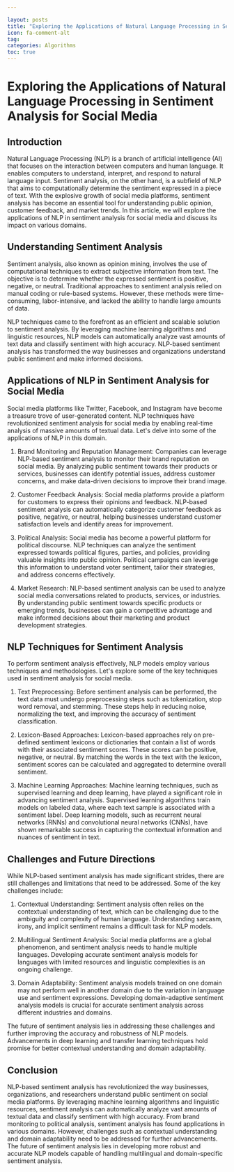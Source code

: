 ```yaml
---

layout: posts
title: "Exploring the Applications of Natural Language Processing in Sentiment Analysis for Social Media"
icon: fa-comment-alt
tag:      
categories: Algorithms
toc: true
---
```




# Exploring the Applications of Natural Language Processing in Sentiment Analysis for Social Media

## Introduction

Natural Language Processing (NLP) is a branch of artificial intelligence (AI) that focuses on the interaction between computers and human language. It enables computers to understand, interpret, and respond to natural language input. Sentiment analysis, on the other hand, is a subfield of NLP that aims to computationally determine the sentiment expressed in a piece of text. With the explosive growth of social media platforms, sentiment analysis has become an essential tool for understanding public opinion, customer feedback, and market trends. In this article, we will explore the applications of NLP in sentiment analysis for social media and discuss its impact on various domains.

## Understanding Sentiment Analysis

Sentiment analysis, also known as opinion mining, involves the use of computational techniques to extract subjective information from text. The objective is to determine whether the expressed sentiment is positive, negative, or neutral. Traditional approaches to sentiment analysis relied on manual coding or rule-based systems. However, these methods were time-consuming, labor-intensive, and lacked the ability to handle large amounts of data.

NLP techniques came to the forefront as an efficient and scalable solution to sentiment analysis. By leveraging machine learning algorithms and linguistic resources, NLP models can automatically analyze vast amounts of text data and classify sentiment with high accuracy. NLP-based sentiment analysis has transformed the way businesses and organizations understand public sentiment and make informed decisions.

## Applications of NLP in Sentiment Analysis for Social Media

Social media platforms like Twitter, Facebook, and Instagram have become a treasure trove of user-generated content. NLP techniques have revolutionized sentiment analysis for social media by enabling real-time analysis of massive amounts of textual data. Let's delve into some of the applications of NLP in this domain.

1. Brand Monitoring and Reputation Management: Companies can leverage NLP-based sentiment analysis to monitor their brand reputation on social media. By analyzing public sentiment towards their products or services, businesses can identify potential issues, address customer concerns, and make data-driven decisions to improve their brand image.

2. Customer Feedback Analysis: Social media platforms provide a platform for customers to express their opinions and feedback. NLP-based sentiment analysis can automatically categorize customer feedback as positive, negative, or neutral, helping businesses understand customer satisfaction levels and identify areas for improvement.

3. Political Analysis: Social media has become a powerful platform for political discourse. NLP techniques can analyze the sentiment expressed towards political figures, parties, and policies, providing valuable insights into public opinion. Political campaigns can leverage this information to understand voter sentiment, tailor their strategies, and address concerns effectively.

4. Market Research: NLP-based sentiment analysis can be used to analyze social media conversations related to products, services, or industries. By understanding public sentiment towards specific products or emerging trends, businesses can gain a competitive advantage and make informed decisions about their marketing and product development strategies.

## NLP Techniques for Sentiment Analysis

To perform sentiment analysis effectively, NLP models employ various techniques and methodologies. Let's explore some of the key techniques used in sentiment analysis for social media.

1. Text Preprocessing: Before sentiment analysis can be performed, the text data must undergo preprocessing steps such as tokenization, stop word removal, and stemming. These steps help in reducing noise, normalizing the text, and improving the accuracy of sentiment classification.

2. Lexicon-Based Approaches: Lexicon-based approaches rely on pre-defined sentiment lexicons or dictionaries that contain a list of words with their associated sentiment scores. These scores can be positive, negative, or neutral. By matching the words in the text with the lexicon, sentiment scores can be calculated and aggregated to determine overall sentiment.

3. Machine Learning Approaches: Machine learning techniques, such as supervised learning and deep learning, have played a significant role in advancing sentiment analysis. Supervised learning algorithms train models on labeled data, where each text sample is associated with a sentiment label. Deep learning models, such as recurrent neural networks (RNNs) and convolutional neural networks (CNNs), have shown remarkable success in capturing the contextual information and nuances of sentiment in text.

## Challenges and Future Directions

While NLP-based sentiment analysis has made significant strides, there are still challenges and limitations that need to be addressed. Some of the key challenges include:

1. Contextual Understanding: Sentiment analysis often relies on the contextual understanding of text, which can be challenging due to the ambiguity and complexity of human language. Understanding sarcasm, irony, and implicit sentiment remains a difficult task for NLP models.

2. Multilingual Sentiment Analysis: Social media platforms are a global phenomenon, and sentiment analysis needs to handle multiple languages. Developing accurate sentiment analysis models for languages with limited resources and linguistic complexities is an ongoing challenge.

3. Domain Adaptability: Sentiment analysis models trained on one domain may not perform well in another domain due to the variation in language use and sentiment expressions. Developing domain-adaptive sentiment analysis models is crucial for accurate sentiment analysis across different industries and domains.

The future of sentiment analysis lies in addressing these challenges and further improving the accuracy and robustness of NLP models. Advancements in deep learning and transfer learning techniques hold promise for better contextual understanding and domain adaptability.

## Conclusion

NLP-based sentiment analysis has revolutionized the way businesses, organizations, and researchers understand public sentiment on social media platforms. By leveraging machine learning algorithms and linguistic resources, sentiment analysis can automatically analyze vast amounts of textual data and classify sentiment with high accuracy. From brand monitoring to political analysis, sentiment analysis has found applications in various domains. However, challenges such as contextual understanding and domain adaptability need to be addressed for further advancements. The future of sentiment analysis lies in developing more robust and accurate NLP models capable of handling multilingual and domain-specific sentiment analysis.